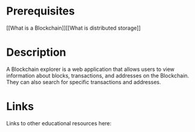 # Prerequisites
[[What is a Blockchain]][[What is distributed storage]]

# Description
  
A Blockchain explorer is a web application that allows users to view information about blocks, transactions, and addresses on the Blockchain. They can also search for specific transactions and addresses.

# Links
Links to other educational resources here: